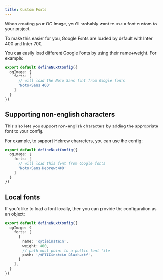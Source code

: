 ```yaml
---
title: Custom Fonts
---
```


When creating your OG Image, you'll probably want to use a font custom to your project.

To make this easier for you, Google Fonts are loaded by default with Inter 400 and Inter 700.

You can easily load different Google Fonts by using their name+weight. For example:

```ts
export default defineNuxtConfig({
  ogImage: {
    fonts: [
      // will load the Noto Sans font from Google fonts
      'Noto+Sans:400'
    ]
  }
})
```

## Supporting non-english characters


This also lets you support non-english characters by adding the appropriate font to your config.

For example, to support Hebrew characters, you can use the config:

```ts
export default defineNuxtConfig({
  ogImage: {
    fonts: [
      // will load this font from Google fonts
      'Noto+Sans+Hebrew:400'
    ]
  }
})
````

## Local fonts


If you'd like to load a font locally,
then you can provide the configuration as an object:

```ts
export default defineNuxtConfig({
  ogImage: {
    fonts: [
      {
        name: 'optieinstein',
        weight: 800,
        // path must point to a public font file
        path: '/OPTIEinstein-Black.otf',
      }
    ],
  }
})
```
